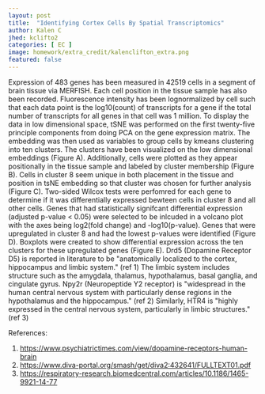 ```yaml
---
layout: post
title:  "Identifying Cortex Cells By Spatial Transcriptomics"
author: Kalen C
jhed: kclifto2
categories: [ EC ]
image: homework/extra_credit/kalenclifton_extra.png
featured: false
---
```



Expression of 483 genes has been measured in 42519 cells in a segment of brain tissue via MERFISH. Each cell position in the tissue sample has also been recorded. Fluorescence intensity has been lognormalized by cell such that each data point is the log10(count) of transcripts for a gene if the total number of transcripts for all genes in that cell was  1 million. To display the data in low dimensional space, tSNE was performed on the first twenty-five principle components from doing PCA on the gene expression matrix. The embedding was then used as variables to group cells by kmeans clustering into ten clusters. The clusters have been visualized on the low dimensional embeddings (Figure A). Additionally, cells were plotted as they appear positionally in the tissue sample and labeled by cluster membership (Figure B). Cells in cluster 8 seem unique in both placement in the tissue and position in tsNE embedding so that cluster was chosen for further analysis (Figure C).  Two-sided Wilcox tests were perfomred for each gene to determine if it was differentially expressed bewteen cells in cluster 8 and all other cells. Genes that had statistically signifcant differential expression (adjusted p-value < 0.05) were selected to be inlcuded in a volcano plot with the axes being log2(fold change) and -log10(p-value).  Genes that were upregulated in cluster 8 and had the lowest p-values were identified (Figure D).  Boxplots were created to show differential expression across the ten clusters for these upregulated genes (Figure E). Drd5 (Dopamine Receptor D5) is reported in literature to be "anatomically localized to the cortex, hippocampus and limbic system." (ref 1) The limbic system includes structure such as the amygdala, thalamus, hypothalamus, basal ganglia, and cingulate gyrus.  Npy2r (Neuropeptide Y2 receptor) is "widespread in the human central nervous system with particularly dense regions in the hypothalamus and the hippocampus." (ref 2) Similarly, HTR4 is "highly expressed in the central nervous system, particularly in limbic structures." (ref 3)

References:
1. https://www.psychiatrictimes.com/view/dopamine-receptors-human-brain
2. https://www.diva-portal.org/smash/get/diva2:432641/FULLTEXT01.pdf
3. https://respiratory-research.biomedcentral.com/articles/10.1186/1465-9921-14-77




```{r}


```


